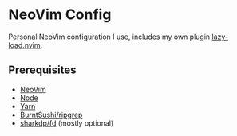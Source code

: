 # NeoVim Config

Personal NeoVim configuration I use, includes my own plugin
[lazy-load.nvim](https://gitlab.com/xarvex/lazy-load.nvim).

## Prerequisites

- [NeoVim](https://neovim.io/)
- [Node](https://nodejs.org)
- [Yarn](https://yarnpkg.com/)
- [BurntSushi/ripgrep](https://github.com/BurntSushi/ripgrep)
- [sharkdp/fd](https://github.com/sharkdp/fd) (mostly optional)
